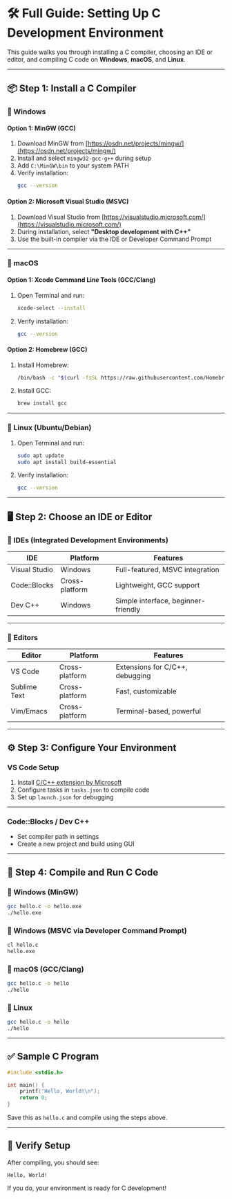 # 🛠️ Full Guide: Setting Up C Development Environment

This guide walks you through installing a C compiler, choosing an IDE or editor, and compiling C code on **Windows**, **macOS**, and **Linux**.

---

## 📦 Step 1: Install a C Compiler

### 🔹 Windows

#### Option 1: MinGW (GCC)
1. Download MinGW from [https://osdn.net/projects/mingw/](https://osdn.net/projects/mingw/)
2. Install and select `mingw32-gcc-g++` during setup
3. Add `C:\MinGW\bin` to your system PATH
4. Verify installation:
   ```bash
   gcc --version
   ```

#### Option 2: Microsoft Visual Studio (MSVC)
1. Download Visual Studio from [https://visualstudio.microsoft.com/](https://visualstudio.microsoft.com/)
2. During installation, select **"Desktop development with C++"**
3. Use the built-in compiler via the IDE or Developer Command Prompt

---

### 🔹 macOS

#### Option 1: Xcode Command Line Tools (GCC/Clang)
1. Open Terminal and run:
   ```bash
   xcode-select --install
   ```
2. Verify installation:
   ```bash
   gcc --version
   ```

#### Option 2: Homebrew (GCC)
1. Install Homebrew:
   ```bash
   /bin/bash -c "$(curl -fsSL https://raw.githubusercontent.com/Homebrew/install/HEAD/install.sh)"
   ```
2. Install GCC:
   ```bash
   brew install gcc
   ```

---

### 🔹 Linux (Ubuntu/Debian)

1. Open Terminal and run:
   ```bash
   sudo apt update
   sudo apt install build-essential
   ```
2. Verify installation:
   ```bash
   gcc --version
   ```

---

## 🖥️ Step 2: Choose an IDE or Editor

### 🔧 IDEs (Integrated Development Environments)

| IDE             | Platform      | Features                          |
|----------------|---------------|-----------------------------------|
| Visual Studio   | Windows       | Full-featured, MSVC integration   |
| Code::Blocks    | Cross-platform| Lightweight, GCC support          |
| Dev C++         | Windows       | Simple interface, beginner-friendly|

---

### 📝 Editors

| Editor          | Platform      | Features                          |
|----------------|---------------|-----------------------------------|
| VS Code         | Cross-platform| Extensions for C/C++, debugging   |
| Sublime Text    | Cross-platform| Fast, customizable                |
| Vim/Emacs       | Cross-platform| Terminal-based, powerful          |

---

## ⚙️ Step 3: Configure Your Environment

### VS Code Setup
1. Install [C/C++ extension by Microsoft](https://marketplace.visualstudio.com/items?itemName=ms-vscode.cpptools)
2. Configure tasks in `tasks.json` to compile code
3. Set up `launch.json` for debugging

---

### Code::Blocks / Dev C++
- Set compiler path in settings
- Create a new project and build using GUI

---

## 🚀 Step 4: Compile and Run C Code

### 🔹 Windows (MinGW)
```bash
gcc hello.c -o hello.exe
./hello.exe
```

### 🔹 Windows (MSVC via Developer Command Prompt)
```bash
cl hello.c
hello.exe
```

### 🔹 macOS (GCC/Clang)
```bash
gcc hello.c -o hello
./hello
```

### 🔹 Linux
```bash
gcc hello.c -o hello
./hello
```

---

## ✅ Sample C Program

```c
#include <stdio.h>

int main() {
    printf("Hello, World!\n");
    return 0;
}
```

Save this as `hello.c` and compile using the steps above.

---

## 🧪 Verify Setup

After compiling, you should see:
```
Hello, World!
```

If you do, your environment is ready for C development!
